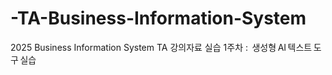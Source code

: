 # -TA-Business-Information-System
2025 Business Information System TA 강의자료
실습 1주차 :  생성형 AI 텍스트 도구 실습
